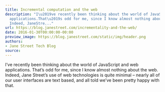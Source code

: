 ```yaml
---
title: Incremental computation and the web
description: "I\u2019ve recently been thinking about the world of JavaScript and web
  applications.That\u2019s odd for me, since I know almost nothing about the web.
  Indeed, JaneStre..."
url: https://blog.janestreet.com/incrementality-and-the-web/
date: 2016-01-30T00:00:00-00:00
preview_image: https://blog.janestreet.com/static/img/header.png
authors:
- Jane Street Tech Blog
source:
---
```


<p>I’ve recently been thinking about the world of JavaScript and web applications.
That’s odd for me, since I know almost nothing about the web. Indeed, Jane
Street’s use of web technologies is quite minimal – nearly all of our user
interfaces are text based, and all told we’ve been pretty happy with that.</p>


